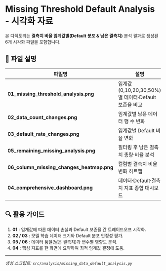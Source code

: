 # Missing Threshold Default Analysis - 시각화 자료

본 디렉토리는 **결측치 비율 임계값별(Default 분포 & 남은 결측치)** 분석 결과로 생성된 6개 시각화 파일을 포함합니다.

## 📁 파일 설명

| 파일명 | 설명 |
|--------|------|
| **01_missing_threshold_analysis.png** | 임계값(0,10,20,30,50%)별 데이터·Default 보존율 비교 |
| **02_data_count_changes.png** | 임계값별 남은 데이터 행 수 변화 |
| **03_default_rate_changes.png** | 임계값별 Default 비율 변화 |
| **05_remaining_missing_analysis.png** | 필터링 후 남은 결측치 총량·비율 분석 |
| **06_column_missing_changes_heatmap.png** | 컬럼별 결측치 비율 변화 히트맵 |
| **04_comprehensive_dashboard.png** | 데이터·Default·결측치 지표 종합 대시보드 |

## 🔍 활용 가이드
1. **01** : 임계값에 따른 데이터 손실과 Default 보존율 간 트레이드오프 시각화.
2. **02 / 03** : 모델 학습 데이터 크기와 Default 분포 안정성 평가.
3. **05 / 06** : 데이터 품질(남은 결측치)과 변수별 영향도 분석.
4. **04** : 핵심 지표를 한 화면에 요약하여 최적 임계값 결정에 도움.

---
*생성 스크립트: `src/analysis/missing_data_default_analysis.py`* 
